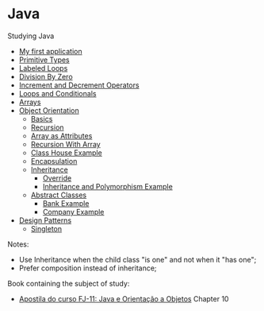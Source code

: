 # Java
Studying Java

* [My first application](https://github.com/RaphaelBatagini/java/tree/master/MyApplication)
* [Primitive Types](https://github.com/RaphaelBatagini/java/tree/master/PrimitiveTypes)
* [Labeled Loops](https://github.com/RaphaelBatagini/java/tree/master/LabeledLoops)
* [Division By Zero](https://github.com/RaphaelBatagini/java/tree/master/DivisionByZero)
* [Increment and Decrement Operators](https://github.com/RaphaelBatagini/java/tree/master/IncrementDecrement)
* [Loops and Conditionals](https://github.com/RaphaelBatagini/java/tree/master/LoopsAndConditionals)
* [Arrays](https://github.com/RaphaelBatagini/java/tree/master/Arrays)
* [Object Orientation](https://github.com/RaphaelBatagini/java/tree/master/ObjectOrientation)
	* [Basics](https://github.com/RaphaelBatagini/java/tree/master/ObjectOrientation/Basics)
	* [Recursion](https://github.com/RaphaelBatagini/java/tree/master/ObjectOrientation/Recursion)
	* [Array as Attributes](https://github.com/RaphaelBatagini/java/tree/master/ObjectOrientation/ArrayAttributes)
	* [Recursion With Array](https://github.com/RaphaelBatagini/java/tree/master/ObjectOrientation/RecursionWithArray)
	* [Class House Example](https://github.com/RaphaelBatagini/java/tree/master/ObjectOrientation/ClassHouseExample)
	* [Encapsulation](https://github.com/RaphaelBatagini/java/tree/master/ObjectOrientation/Encapsulation)
	* [Inheritance](https://github.com/RaphaelBatagini/java/tree/master/Inheritance)
		* [Override](https://github.com/RaphaelBatagini/java/tree/master/Inheritance/Override)
		* [Inheritance and Polymorphism Example](https://github.com/RaphaelBatagini/java/tree/master/Inheritance/InheritanceAndPolymorphismExample)
	* [Abstract Classes](https://github.com/RaphaelBatagini/java/tree/master/ObjectOrientation/AbstractClasses)
		* [Bank Example](https://github.com/RaphaelBatagini/java/tree/master/ObjectOrientation/AbstractClasses/BankExample)
		* [Company Example](https://github.com/RaphaelBatagini/java/tree/master/ObjectOrientation/AbstractClasses/CompanyExample)
* [Design Patterns](https://github.com/RaphaelBatagini/java/tree/master/DesignPatterns)
	* [Singleton](https://github.com/RaphaelBatagini/java/tree/master/DesignPatterns/Singleton)

Notes:
* Use Inheritance when the child class "is one" and not when it "has one";
* Prefer composition instead of inheritance;

Book containing the subject of study:
* [Apostila do curso FJ-11: Java e Orientação a Objetos](https://www.caelum.com.br/apostila-java-orientacao-objetos) Chapter 10
